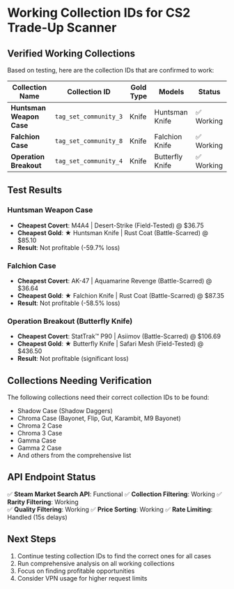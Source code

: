 # Working Collection IDs for CS2 Trade-Up Scanner

## Verified Working Collections

Based on testing, here are the collection IDs that are confirmed to work:

| Collection Name | Collection ID | Gold Type | Models | Status |
|----------------|---------------|-----------|--------|--------|
| **Huntsman Weapon Case** | `tag_set_community_3` | Knife | Huntsman Knife | ✅ Working |
| **Falchion Case** | `tag_set_community_8` | Knife | Falchion Knife | ✅ Working |
| **Operation Breakout** | `tag_set_community_4` | Knife | Butterfly Knife | ✅ Working |

## Test Results

### Huntsman Weapon Case
- **Cheapest Covert**: M4A4 | Desert-Strike (Field-Tested) @ $36.75
- **Cheapest Gold**: ★ Huntsman Knife | Rust Coat (Battle-Scarred) @ $85.10
- **Result**: Not profitable (-59.7% loss)

### Falchion Case  
- **Cheapest Covert**: AK-47 | Aquamarine Revenge (Battle-Scarred) @ $36.64
- **Cheapest Gold**: ★ Falchion Knife | Rust Coat (Battle-Scarred) @ $87.35
- **Result**: Not profitable (-58.5% loss)

### Operation Breakout (Butterfly Knife)
- **Cheapest Covert**: StatTrak™ P90 | Asiimov (Battle-Scarred) @ $106.69
- **Cheapest Gold**: ★ Butterfly Knife | Safari Mesh (Field-Tested) @ $436.50
- **Result**: Not profitable (significant loss)

## Collections Needing Verification

The following collections need their correct collection IDs to be found:

- Shadow Case (Shadow Daggers)
- Chroma Case (Bayonet, Flip, Gut, Karambit, M9 Bayonet)
- Chroma 2 Case
- Chroma 3 Case
- Gamma Case
- Gamma 2 Case
- And others from the comprehensive list

## API Endpoint Status

✅ **Steam Market Search API**: Functional
✅ **Collection Filtering**: Working
✅ **Rarity Filtering**: Working  
✅ **Quality Filtering**: Working
✅ **Price Sorting**: Working
✅ **Rate Limiting**: Handled (15s delays)

## Next Steps

1. Continue testing collection IDs to find the correct ones for all cases
2. Run comprehensive analysis on all working collections
3. Focus on finding profitable opportunities
4. Consider VPN usage for higher request limits
